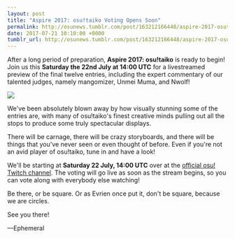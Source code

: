 ```yaml
---
layout: post
title: "Aspire 2017: osu!taiko Voting Opens Soon"
permalink: http://osunews.tumblr.com/post/163212166448/aspire-2017-osutaiko-voting-opens-soon
date: 2017-07-21 10:10:00 +0000
tumblr_url: http://osunews.tumblr.com/post/163212166448/aspire-2017-osutaiko-voting-opens-soon
---
```


After a long period of preparation, **Aspire 2017: osu!taiko** is ready to begin! Join us this **Saturday the 22nd July at 14:00 UTC** for a livestreamed preview of the final twelve entries, including the expert commentary of our talented judges, namely mangomizer, Unmei Muma, and Nwolf!

![](https://assets.ppy.sh/contests/47/header.jpg)

We've been absolutely blown away by how visually stunning some of the entries are, with many of osu!taiko's finest creative minds pulling out all the stops to produce some truly spectacular displays.

There will be carnage, there will be crazy storyboards, and there will be things that you've never seen or even thought of before. Even if you're not an avid player of osu!taiko, tune in and have a look!

We'll be starting at **Saturday 22 July, 14:00 UTC** over at the [official osu! Twitch channel](https://twitch.tv/osulive). The voting will go live as soon as the stream begins, so you can vote along with everybody else watching!

Be there, or be square. Or as Evrien once put it, don't be square, because we are circles. 

See you there!

—Ephemeral